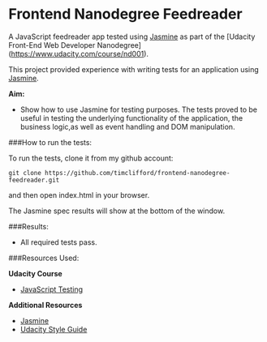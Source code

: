 Frontend Nanodegree Feedreader
=============================

A JavaScript feedreader app tested using [Jasmine](http://jasmine.github.io/) as part of the [Udacity Front-End Web Developer Nanodegree] (https://www.udacity.com/course/nd001).

This project provided experience with writing tests for an application using [Jasmine](http://jasmine.github.io/).

**Aim:**


* Show how to use Jasmine for testing purposes. The tests proved to be useful in testing the underlying functionality of the application, the business logic,as well as event handling and DOM manipulation.

###How to run the tests:

To run the tests, clone it from my github account:

```
git clone https://github.com/timclifford/frontend-nanodegree-feedreader.git
```

and then open index.html in your browser.

The Jasmine spec results will show at the bottom of the window.

###Results:

* All required tests pass.


###Resources Used:

**Udacity Course**

* [JavaScript Testing](https://www.udacity.com/course/ud549)

**Additional Resources**

* [Jasmine](http://jasmine.github.io/)
* [Udacity Style
  Guide](http://udacity.github.io/frontend-nanodegree-styleguide/javascript.html)